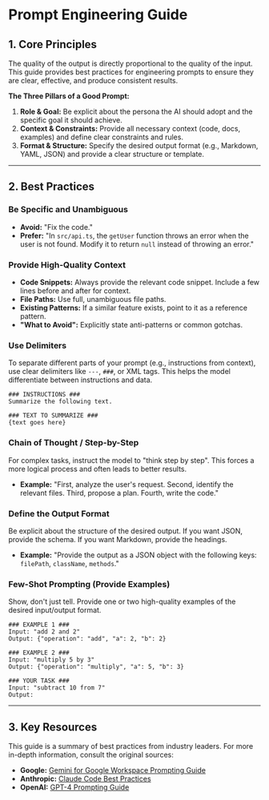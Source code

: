 # Prompt Engineering Guide

## 1. Core Principles

The quality of the output is directly proportional to the quality of the input. This guide provides best practices for engineering prompts to ensure they are clear, effective, and produce consistent results.

**The Three Pillars of a Good Prompt:**
1.  **Role & Goal:** Be explicit about the persona the AI should adopt and the specific goal it should achieve.
2.  **Context & Constraints:** Provide all necessary context (code, docs, examples) and define clear constraints and rules.
3.  **Format & Structure:** Specify the desired output format (e.g., Markdown, YAML, JSON) and provide a clear structure or template.

---

## 2. Best Practices

### Be Specific and Unambiguous
-   **Avoid:** "Fix the code."
-   **Prefer:** "In `src/api.ts`, the `getUser` function throws an error when the user is not found. Modify it to return `null` instead of throwing an error."

### Provide High-Quality Context
-   **Code Snippets:** Always provide the relevant code snippet. Include a few lines before and after for context.
-   **File Paths:** Use full, unambiguous file paths.
-   **Existing Patterns:** If a similar feature exists, point to it as a reference pattern.
-   **"What to Avoid":** Explicitly state anti-patterns or common gotchas.

### Use Delimiters
To separate different parts of your prompt (e.g., instructions from context), use clear delimiters like `---`, `###`, or XML tags. This helps the model differentiate between instructions and data.

```
### INSTRUCTIONS ###
Summarize the following text.

### TEXT TO SUMMARIZE ###
{text goes here}
```

### Chain of Thought / Step-by-Step
For complex tasks, instruct the model to "think step by step". This forces a more logical process and often leads to better results.

-   **Example:** "First, analyze the user's request. Second, identify the relevant files. Third, propose a plan. Fourth, write the code."

### Define the Output Format
Be explicit about the structure of the desired output. If you want JSON, provide the schema. If you want Markdown, provide the headings.

-   **Example:** "Provide the output as a JSON object with the following keys: `filePath`, `className`, `methods`."

### Few-Shot Prompting (Provide Examples)
Show, don't just tell. Provide one or two high-quality examples of the desired input/output format.

```
### EXAMPLE 1 ###
Input: "add 2 and 2"
Output: {"operation": "add", "a": 2, "b": 2}

### EXAMPLE 2 ###
Input: "multiply 5 by 3"
Output: {"operation": "multiply", "a": 5, "b": 3}

### YOUR TASK ###
Input: "subtract 10 from 7"
Output:
```

---

## 3. Key Resources

This guide is a summary of best practices from industry leaders. For more in-depth information, consult the original sources:

-   **Google:** [Gemini for Google Workspace Prompting Guide](https://services.google.com/fh/files/misc/gemini-for-google-workspace-prompting-guide-101.pdf)
-   **Anthropic:** [Claude Code Best Practices](https://www.anthropic.com/engineering/claude-code-best-practices)
-   **OpenAI:** [GPT-4 Prompting Guide](https://cookbook.openai.com/examples/gpt4-1_prompting_guide)
